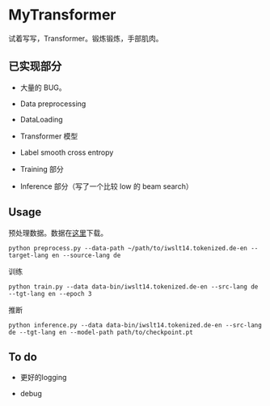# MyTransformer

试着写写，Transformer。锻炼锻炼，手部肌肉。

## 已实现部分

+ 大量的 BUG。

+ Data preprocessing

+ DataLoading

+ Transformer 模型

+ Label smooth cross entropy

+ Training 部分

+ Inference 部分（写了一个比较 low 的 beam search）

## Usage

预处理数据。数据在[这里](https://git.io/JPK9N)下载。

```
python preprocess.py --data-path ~/path/to/iwslt14.tokenized.de-en --target-lang en --source-lang de
```

训练

```
python train.py --data data-bin/iwslt14.tokenized.de-en --src-lang de --tgt-lang en --epoch 3
```

推断

```
python inference.py --data data-bin/iwslt14.tokenized.de-en --src-lang de --tgt-lang en --model-path path/to/checkpoint.pt
```

## To do

+ 更好的logging

+ debug

